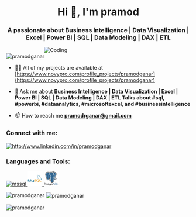 
<h1 align="center">Hi 👋, I'm pramod</h1>
<h3 align="center">A passionate about Business Intelligence | Data Visualization | Excel | Power BI | SQL | Data Modeling | DAX | ETL</h3>
<img align="right" alt="Coding" width="400" src="https://i.pinimg.com/originals/fc/71/63/fc71635c7f1b09ed30413f59bb749582.gif">

<p align="left"> <img src="https://komarev.com/ghpvc/?username=pramodganar&label=Profile%20views&color=0e75b6&style=flat" alt="pramodganar" /> </p>

- 👨‍💻 All of my projects are available at [https://www.novypro.com/profile_projects/pramodganar](https://www.novypro.com/profile_projects/pramodganar)

- 💬 Ask me about **Business Intelligence | Data Visualization | Excel | Power BI | SQL | Data Modeling | DAX | ETL Talks about #sql, #powerbi, #dataanalytics, #microsoftexcel, and #businessintelligence**

- 📫 How to reach me **pramodrganar@gmail.com**

<h3 align="left">Connect with me:</h3>
<p align="left">
<a href="https://linkedin.com/in/http://www.linkedin.com/in/pramodganar" target="blank"><img align="center" src="https://raw.githubusercontent.com/rahuldkjain/github-profile-readme-generator/master/src/images/icons/Social/linked-in-alt.svg" alt="http://www.linkedin.com/in/pramodganar" height="30" width="40" /></a>
</p>

<h3 align="left">Languages and Tools:</h3>
<p align="left"> <a href="https://www.microsoft.com/en-us/sql-server" target="_blank" rel="noreferrer"> <img src="https://www.svgrepo.com/show/303229/microsoft-sql-server-logo.svg" alt="mssql" width="40" height="40"/> </a> <a href="https://www.mysql.com/" target="_blank" rel="noreferrer"> <img src="https://raw.githubusercontent.com/devicons/devicon/master/icons/mysql/mysql-original-wordmark.svg" alt="mysql" width="40" height="40"/> </a> <a href="https://www.postgresql.org" target="_blank" rel="noreferrer"> <img src="https://raw.githubusercontent.com/devicons/devicon/master/icons/postgresql/postgresql-original-wordmark.svg" alt="postgresql" width="40" height="40"/> </a> </p>

<p><img align="left" src="https://github-readme-stats.vercel.app/api/top-langs?username=pramodganar&show_icons=true&locale=en&layout=compact" alt="pramodganar" /></p>

<p>&nbsp;<img align="center" src="https://github-readme-stats.vercel.app/api?username=pramodganar&show_icons=true&locale=en" alt="pramodganar" /></p>

<p><img align="center" src="https://github-readme-streak-stats.herokuapp.com/?user=pramodganar&" alt="pramodganar" /></p>
